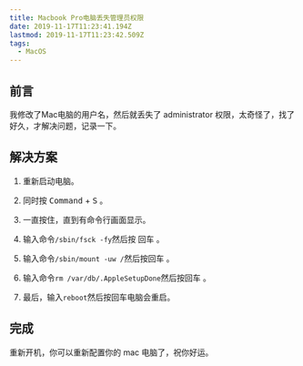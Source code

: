 ```yaml
---
title: Macbook Pro电脑丢失管理员权限
date: 2019-11-17T11:23:41.194Z
lastmod: 2019-11-17T11:23:42.509Z
tags:
  - MacOS
---
```

## 前言
我修改了Mac电脑的用户名，然后就丢失了 administrator 权限，太奇怪了，找了好久，才解决问题，记录一下。
## 解决方案
1. 重新启动电脑。

2. 同时按 <kbd>Command</kbd> + <kbd>S</kbd> 。

3. 一直按住，直到有命令行画面显示。

4. 输入命令`/sbin/fsck -fy`然后按 <kbd>回车</kbd> 。

5. 输入命令`/sbin/mount -uw /`然后按<kbd>回车</kbd> 。

6. 输入命令`rm /var/db/.AppleSetupDone`然后按<kbd>回车</kbd> 。
7. 最后，输入`reboot`然后按<kbd>回车</kbd>电脑会重启。
## 完成
重新开机，你可以重新配置你的 mac 电脑了，祝你好运。


